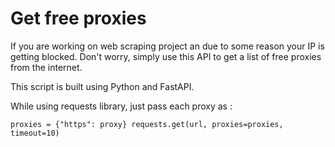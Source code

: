 # Get free proxies
If you are working on web scraping project an due to some reason your IP is getting blocked. Don't worry, simply use this API to get a list of free proxies from the internet.

This script is built using Python and FastAPI.

While using requests library, just pass each proxy as :

`
proxies = {"https": proxy}
requests.get(url, proxies=proxies, timeout=10)
`
